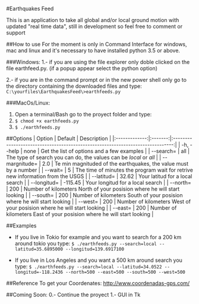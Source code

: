 #Earthquakes Feed

This is an application to take all global and/or local ground motion with updated "real time data", still in development so feel free to comment or support

##How to use
For the moment is only in Command Interface for windows, mac and linux and it's necessary to have installed python 3.5 or above.
 
###Windows:
1.- if you are using the file explorer only doble clicked on the file earthfeed.py. (if a popup appear select the python option)

2.- if you are in the command prompt or in the new power shell only go to the directory containing the downloaded files and type: `C:\yourfiles\EarthquakesFeed\>earthfeeds.py`
    
###MacOs/Linux:
1. Open a terminal/Bash go to the proyect folder and type:
2. `$ chmod +x earthfeeds.py`
3. `$ ./earthfeeds.py`
    
##Options
|     Option    | Default |                                   Description                                  |
|:-------------:|:-------:|:------------------------------------------------------------------------------:|
| -h, --help    |   none  | Get the list of options and a few examples                                     |
| --search=     |   all   | The type of search you can do, the values can be *local* or *all*              |
| --margnitude= |   2.0   | Te min magnituded of the earthquakes, the value must by a number               |
| --wait=       |    5    | The time of minutes the program wait for retrive new information from the USGS |
| --latitud=    |  32.62  | Your latitud for a local search                                                |
| --longitud=   | -115.45 | Your longitud for a local search                                               |
| --north=      |   200   | Number of kilometers North of your posision where he will start looking        |
| --south=      |   200   | Number of kilometers South of your posision where he will start looking        |
| --west=       |   200   | Number of kilometers West of your posision where he will start looking         |
| --east=       |   200   | Number of kilometers East of your posision where he will start looking         |

##Examples
* If you live in Tokio for example and you want to search for a 200 km around tokio you type:
    `$ ./earthfeeds.py --search=local --latitud=35.6895000 --longitud=139.6917100`

* If you live in Los Angeles and you want a 500 km around search you type:
    `$ ./earthfeeds.py --search=local --latitud=34.0522 --longitud=-118.2436 --north=500 --east=500 --south=500 --west=500`
    
##Reference
To get your Coordenates: http://www.coordenadas-gps.com/


##Coming Soon:
    0.- Continue the proyect
    1.- GUI in Tk

    

    
